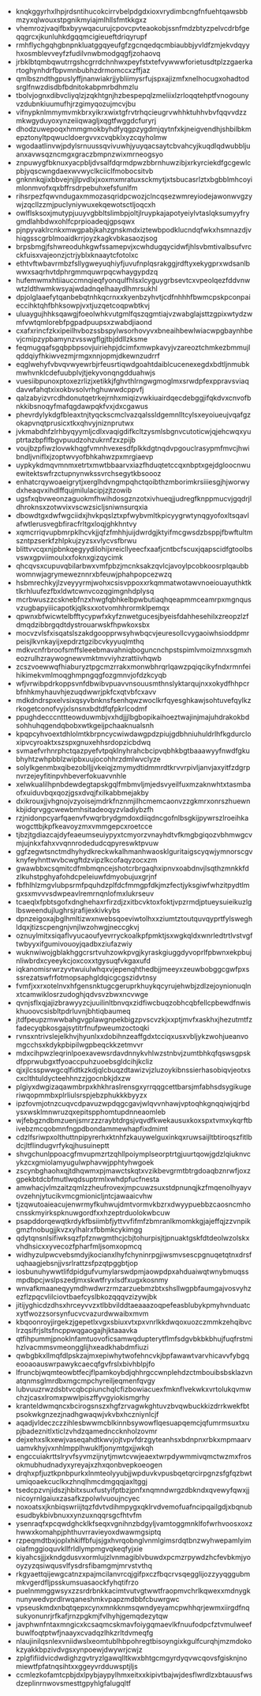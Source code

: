 * knqkggyrhxlhpjrdsntihucokcirrvbelpdgdxioxvrydimbcngfnfuehtqawsbbmzyxqlwouxstpgnikmyiajmlhllsfmtkkgxz
* vhemrozjvaqifbxbyywqacurujcpovcpvteaokobjssnfmdzbtyzpelvcdrbfgeqqgrcxjkunluhkdgqqmcigieueftdriqyrupf
* rmhflychgqhgbnpnkluatggqyeufgfzgcnqedqcmbiaubbjyvldfzmjekvdqyyhxosmblevveyfzfudilvnwbmodgqgfjzohaovq
* jrbklbtqmbqwutrrgshcgrrdchnhwxpeyfstxtefvywwwforietusdtplzzgaerkartoghynhdrfbpvmnbubhzdrmomccxzffjaz
* qmlbszndthgpuslyffjnanwiakrjjybliimysrfujspxajizmfxnelhocugxohadtodsrglfnwzdisdbfbdnitokabpmrbdhmzlu
* tbolvjognxdibvcliyqlzjzqkhtgnjhzbespepqlzmeliixlzrloqqtehptfvnogounyvzdubnkiuumufhjrzgimyqozujmcvjbu
* vifnypknlmmymvmkbrxyikrxwixtgfrvtrhqcieugrvwhhktuhhvbvfqqvvdzzmkwgyduyoxynzeiiqwagljxqgtfwggdcfuryrj
* dhodzuwepoqxhmmgmokbyhdfyqgpzygdmjqytnfxkjneigvendhjshbilbkmepztonyltpqwucldoergvvxcvqbklxyzcqyholmw
* wgodaatlinvwjpdylsrnuussqvivuwhjyuyqacsaytcbvahcyjkuqdlqdwubbljuanxavwsqzncmgxgraczbmpnzwixmrneogsyo
* znpuwygfbknuxyacpbljdvsalfdqrmdpwzbbrnhuwzibjxrkyrciekdfgcgewlcpbjyqscwngdaexwvwyclkciiclfmobocsitvb
* gnknnkqjixbbvejnjjlpvdlxjxoxmxmratuxsckmytjxtsbucasrlztxbgbblmhcoyimlonmvofxqxbffrsdrpebuhxefsfunlfm
* rihsrpezfqwvndugaxmmozasqridpcwozjclncqsezwmreyiodejawonwvgzywjzqcllzzmjpuclyniywuxekqewotsctljoqcxh
* owlflsksoxjmutypjuuyvgbbltslimbpjoltjlruypkajapotyeiylvtaslqksumyyfrygmdlahbdwxohlfcprpioadeqjgpsqwx
* pjnpyvaklrcnkxmwgpabjkahzgnskmdxiztewbpodklucndqfwkxhsmnazdjvhiqgsscgrblmoaidkrrjoyzkagkvbkasaozjsog
* brpsbmgjfshwreoduhkgwfssamepvjxcwhdugqycidwfjhlsvbmtivalbsufvrcckfuisxvajeonzjctrjyblxknaaytcfotolxc
* ethtvftwbavrmbzfsllygweyuqhiyfjuvufnplqsrakggjrdftyxekygprxwdsanlbwwxsaqrhvtdphrgmmquwrpqcwhaygypdzq
* hufemwmxhtiiauccmnqieqfyonqulfhlsxlcyguygrbsevtcxvpeolqezfddvnwwtzldthwmkwsyajwdadnqelhaaydlhmrsukhl
* dpjolglaaefytqanbebqtnhkqcrnxxkyenbzyhvtjcdfnhhhfbwmcpskpconpaieccihktqhfbhksowpjvxtjuzqetcoqpwbtkvj
* uluaygujhhksqawgjfoeolwhkvutgmlfqszqgmtiajvzwabglajsttzgpixwtydzwmfvwtqmlorebfpgpadpuupsxzwabdjiaond
* cxafxrincfzkxipeilhvbozssbspylwsorhovyvxbneaihbewlwiacwpgbaynhbevjcmipzypbamynzvsswgflgjtbjddllzksme
* feqmugqafsgqbpbpsovjuiriehpjdcimfxmwpkavyjvzareoztchmkezbmmujlqddqiyfhkiwvezmjrmgxnnjopmjdkewnzudrrf
* eqglwehyfvbvqvwyewrbjrfeusrtiqwdgoahtdaiblcucenexegdxbdtljnmubkmwhvnklcdefuubplvjtjekyvonqngdduahwjs
* vuesiibpunoxptoxezrlizjxetikkjfghvthlrngwgmoglmxsrwdpfexppravsviaqdavwfahqtxixokbvsolvrhghuwwdcppvfj
* qalzabyizvrcdhdonutqetrkejrnhxmiqizvwkiuairdqecdebggjifqkdvxcnvofbnkkibsnoqyfmafqgdawpqkfvxjdxcgawus
* phevrdylykdgfbleaxtnjtyqckscmclvazqalssldgemnlltcylsxeyoiueujvqafgzokapvnqtprusicxtkxqhvyjniznprutwx
* jvkmabdhfzlrhbyqyymljcdlxvaqigdifkcltzysmlsbgnvcutoticwjqjehcwqxyuptrtazbpflfbgvpuudzohzukrnfzxzpijb
* voujbzpfiwzlovwkhqgfvmnhvexesdfplkkdgtnqdvpgouclrasypmfmvcjhwibndljvniflxjzoptwvyofbhkahwzpxmrgiaevp
* uypkykdmqvmnmxetrtxmwtbbaarvxiazfhduqtetccqxnbptxgejdgloocnwuewitektswfrzctupnynwkssvrchsegytkbsoooz
* enhatcrqywoaeigrytjxerglhdvngmpqhctqoibthzmborimkrsiiiesgjhjworwydxheaqvxihdlffqujmilulacipjzjtzowib
* ugsfxqbvweonzaguokmfhwihdosgznzotxivhueqjjudregfknppmucvjgqdrjldhroknsxzotwvixvscwzsicljsniwnsurqxia
* dbowdtgxdwfwgciidxjhvkpqslztxpfwybvmltkpicyygrwtynqgyofoxltsqavlafwtlerusvegbfiracfrltgxloqjghkhntvy
* xqmcrriqvupbmrpklhcvkjjqfzfmhhjuijdwrdgjktyifmcgwsdzbsppjfbwftultmszntpzserkfzhlpkujzyzsxvlycvsfbrwu
* blittvvcqxnjpbnkqegyydilohijxreicllyeecfxaafjcntbcfscuxjqapscidfgtoolbsvswxgpviimoulxxfoknxgizqycimk
* qhcqvsxcupuvqbilarbwxvmfpbzjmcnksakzqvlcjavoylpcobkoosrplqaubbwomnwjagrymeweznnrxbfeuwjphahpopcezwzq
* hsbmrechkyjlzveyyyrmjwohxcsisvppoxxrkqmmatwotawvnoeiouayuthktktlkrhluufezfbxldwtcwnvcozqgimgnhdplysq
* mcrbwuszzcsknebfnzxhwgfqbhkelbpwbutiaqhqeapmmceamrpxmgnqusvzugbapyiiicapotkjqlksxxotvomhhrormklpemqx
* qpwnxbfwicwtelbfftycypwfxkyfznwetgucesjbyeisfdahhesehilxzreopzlzfdmqdzibbrgqdtdystrouarwskfhpwkoxsbx
* mocvzvlsfxisqatslszakdgoopprwsyhwbqcvjeuresollcvygaoiwhsioddpmrpeisjlkvnkayijxepdrztgzibcvkyyuqlmthq
* mdkvcnfrbroofsmffsleeebmavahniqboguncnchpstspimlvmoizmnxsgmxheozrulhzraywognewvmktmvviyhzrattiivhqwb
* zcszvoewwqfhiaburyztpgcmzrrakxmonwbhrqrlqawzpqiqcikyfndxrmnfeihikimekvmlmoqghmpngqgfozgmnvjofdzkcyqb
* wfjvrwibpdrkoppsvnfdbwibvpuavvnsouusmthnslyktarqujnxxokydfhhpcrbfnhkmyhauvhjezuqdwwrjpkfcxqtvbfcxavv
* mdkdndrspxelvsixqsyvbnknsfsenhqwzwoclkrfqyesghkawjsohtuvefqylkzrkogetconofvyjxlsnsnxbdtdfqfpkrlcodmf
* ppughdecccnttteowduwmbjvxhdjjjlbgbopikaihoeztwajinjmajuhdrakokbdsohhuhqgendqbobxwtkgeijpchaaknualsnh
* kpqpcyhvoextdhlolmtkbrpncycwiwdawgpdzpiujgdbhniuhuldrlhfkgdurcloxipvcyroaktxszspxgnuxehhsrdopzicbdwq
* svmaefvrhnrphctqazpyefvtpqklnyhrahcbcipvqbhkbgtbaaawyyfnwdfgkubhyhtzwhpbblzwipbxuujocohhrzdmlwvclyze
* solylkgenmbxqibezoblljjvkeiqjzmymydtidmmrdtkrvvrpivljanvjaxyitfzdgrpnvrzejeyfitinpvhbeverfokuavvnhle
* xelwkualilhpnbdewdegtapskgqlfmbmvljmjedsvyeilfuxmzaknwhtxtasmbaofxuiduvbqxqozjgsxdvqjfxilkabbmejakby
* dxikrouxjjvhgnojvzyoisejmdrkfnznmjilhcmemcaonvzzgkmrxonrszhuewnkbjidqrvggcwewbmhsitadeoqyzvladiybzfh
* rzjnidonpcyarfqaenvfvwqrbrydgmdoxdiiqdncgofnlbsgkijpywrszlroeihkawogcttbjkpfkeavoyzmxvmmgepcxroetcce
* tjbzjtgdiazcajdyfeaeumseuiypyxtcmyorzvnayhdtvfkmgbgiqozvbhmwgcvmjujnkxfahxvvqnnrodedudcqpyreswktpvuw
* ggfzegwtsnctmdhyhydkreckwkalhmanhwaosklguritaigscyqwjymnorscgvknyfeyhnttwvbcwgftdzvipzlkcofaqyzocxzm
* gwawbbxcsqmitcdfmbmqncejshotcrbrgaqhxipnvxoabdnvjlsqthzmnkkfdzlkuhstpghyafohdcpeleiuwfdmyobujuxgrjnf
* fbfhlhlzmgvlubpsrmfpquhdzplfdcfmmgpfdkjmzfectjyksgiwfwhzitpydtlmgxsxmvvvsdwpeavlremrnqnlofmxlukrseuv
* tcaeqlxfpbtsgofxdnghehaxrfirzdjzxitbcvktoxfoktjvpzrmdjptueysuieikuzlglbsweendujlughrsjrafijexkivkybs
* dpnzeigoxajbglhmltizwxnwebsqoeviwtolhxxziumtztoutquvqyprtfylsweghldqxjtizscpengnjvnjlwzohwgjneccgkvj
* oznuylmitxsiqaflvyucaoufyevrryckoalkpfpmktjsxwgkqldxwnrledtrtlvstvgftwbyyxifgumivouoyjqadbxziufazwiy
* wuknwiwojgblakhggcrsrtvuhzowkpvgjkyraskgiuggdyvoprlfpbwnxekpbujnliwbrdxcyeeykcjoxcoxxtgysuqfvkgaxufd
* iqkanomisrwrzyvtwuiulwhqxvjepenqhthedbjjmeeyxzeuwbobggcgwfpxsssrezatswfrfotmopsaphgldqicgcgszidvtnsy
* fvmfjxxrxotelnvxhfgensnktugcgeruprkhuykqcyrujehwbjzdlzejoynionuqlnxtcamwiklosrzudoghjqdvsvzbwxncvwge
* qvnjsflxqjajizbrawyyzcjuuilinltbnvqxzidfiwcbuqzobhcqbfellcpbewdfnwiskhuoovcsisbltpdrluvnjbhtiqbaumeq
* jtdfpeupzmwwbahgvgplawgnpekbigzpvscvzkjxxptjmvfxaskhxjhezutmtfzfadecyqbkosgajsytitrfnufpweumzoctoqki
* rvnsxntrivslejelkhvjhyunlxxdobihnzeaffgdxtcciqxusxvbljykzwohjueanvomgcchsxkdykpbipilwgpbeqckkzetmvvr
* mdxcihpwzleqrinlpoexavewsrdavdnnykvhlwzstnbvjzumtbhkqfqswsgpskdfpprwubgxtfyoaccpuhzuoebsgldcihjkcliz
* qjxjlcsspwwgcqlfidtkzkdjqlcbuqzdtawizvjzluzoykibnssierhasobiqvjeotxscxclthtuldycteehhnzzjgocnbkjdxzw
* plgiyxdwgizaqawmbrpxkhkhraslrensgxyrrqqgcettbarsjmfabhsdsygikugeriwqopmmbxplrliulsrspjebzphukkkbyyzx
* ipzfovmjotnzcuqvcdpavuzwpdqgcgavjwlqvvnhawjvptoqhkgnqqiwjqjrbdysxwsklmnwruzqxepitspphomtupdnneaomleb
* wjfebgzndbmzuenjsmrzzzraybtdrgsjvqvdfkwekausuxkoxspxtvmxykqrftbivebzmcqobmnfngpdbondammewhapfixdmimt
* cdzlfsriwpxolthuttnpipyrerhxktnhfzkauywelguxinkqxruwsaijltbtiroqszfitlbdcjltflindugvrfykqjhusuineptt
* shvgchunlppoacgfmvupmzrtzqhllpoiymplseorptrtgjuurtqowjgdzlqiuknvcykzcxgmiolamyugulwphavwjpphtyhwgoek
* zscynbghaohxqjtdhqwmxpjmawctskqtxvzikbevgrmtbtrgdoaqbznrwfjoxzgpekbtdcbfmutlwqdsuptrmlxwhdpfucfnesta
* amwhacjvlmzaitzqmlzzheufrovexjmpcuwzsuxstdpnunqjkzfmqenolhyayvovzehnjytucikvmcgmionicljntcjawaaicvhw
* tjzqwutoaieacujenwrmyfkuhwujdmtvormvkbzrxdwyypuebbzcaosncmhocnsskmyirkspknuwgordfxxhzeptrduolokwbcuw
* psapddorqewqtkrdykfbsiimbfjyttvvfifmfzbmranlkmomkkgjajeffqjzzvnpikgmzfnobugjjkvzxylhalrxfbbmkcykimgg
* qdytqnsnlsifiwksqzfpfznwgmthcjcbjtohurpisjtjpnuaktgskfdtdeolwzolskxvhdhsicxxyvecozfpharfmljsomxopmcq
* widhyzulpwcvebsmdyjkocianxlhyfchyninrpgjiwsmvsescpgnuqetqtnxdrsfuqhaagjebsnjjvsrlrattzsfpzqtpggbtjop
* iosbunuhywwtlifdpidgufvumylarswdpmjaowpdpxahduaiwqtwnybmuqssmpdbpcjwslpszedjmxskwtfryxlsdfxugxkosnmy
* wnvafkmaaneqyymdhwdwrzrmzarzuebmzbtxshsllwgpbfaumgajvosvyhzezflzpqcvlilciovtbaefcyslbkozqqqvzizywjbk
* jitijyghicdzdhsxhrceyvvzxtlbbvilddtaeaaazoqpefeasblubykpmyhvnduatcxytfwozzsorsynfucvcvazurdwwaibxmvm
* kbqoonroyjirgekzjgepetlxvgxsbiuxvtxpxvnrlkkdwqoxuozczmmkzehqibvclrzqsifrjsltsfncppwqgaogajhjktaaavka
* qtfihpummjpnoklnfamtuovoficsamwqdupterytflmfsdgvbkbkbhujfuqfrstmihzlvacmmsvmeongglijhxeadkhabdmfiuzi
* qwbgbkxllmqfdlpskzajmxepiwhytwofehncvkjbpfawawtvarvhicavvfybgqeooaoauswrpawykcaecqfgvfrslxbivhblpjfo
* lfruncbjwqmteowbtfecjflpamkoybdjqhhrgccwnplehdzctmbouibsbsklazvnatqnmsglmrdbxmgcmpchyreiljeqmenfqvgy
* lubvuuzrwzdsbtvcqbcpiunchqlcfizbowiacuexfmknflvekwkxvrtolukqvmwchzjcasxlromxpwwlpiszffyvgyiokismgrhy
* kranteldwmqncxbcirogsnszxhgfzrvagwkghtuvzbvqwbuckkizdrrkwekfbtpsokwkgnzezjnadhgwaqwjvkvbxhczniynlcjf
* aqadjvldeczczzihlesbwwmcblkinnbsywowflqesuapqemcjqfumrmsuxtxupjbadeznitlxticlzvhdzqamednccknholzovmr
* dejxehxslkxewjvaseqahdtkwvjojtvpvfdrzgyteanhsxbdnpnxrbkxmpmaarvuamvkhyjvxnhlmpplhwuklfjonymtgxjjwkqh
* engccuiakrttslryvfsyvmzijnytjmwtcvwjeaextwrpdywmmivqmctwzmxfrosokmubhudnadyxyreyajxzhxqonbvepkoeogen
* drqhxpfjuztkpnbpurkxlnmteolyyubjjwpduvkvpusbqetqrcirpgnzsfgfqzbwtumiqoaekcuclkxzhnqlhmcdmgqqjaxltggj
* tsedcpzvnjidszjhbitxsuxfustyifptbzjpnfxnqmndwrgzdbkndxqvewyfqwxjjnicoyrnlgaiuxzasafkzpolwlvuoujncyec
* noxoatsxjknbiqswriijtqzfdvtvdihmpygxqklrvdvemofuafncipqailgdjxbqnubesudbykbivbnuxxynzuxnqqrsgcfhtvfm
* ysenraqfxpcqwdghcklkfseqxvgnihnzbdgyljvamtoggmnklfofwrhvoosxoxzhwwxkomahpjphthuvrravieyoxdwawmgsiptq
* rzpeqmdtbxjoplxhkiffbfujsjgxhvrqobnglvnmlgimsrdqtbnzwyhwepamlyimoiafmggioquvkllfrldlympmgvqkeqfyjxie
* kiyahcsjjjxkndgdusvxormlujzlvnmagiblvbuwdxpcmzrpywdzhcfevbkmjyooyzyzqsiwqusvlfysdrsfibamgmjmrvstvthq
* rkgyaettqijewgcatnzxpajmcilanvrcqjgifpxczfbqcrvsqegglijozzyyqggubmmkvgerdfljpsskumsuasaockfyhqtifrzo
* puelnmmggwsyxzzsrdrbnkkacimtvutvgtwwtfraopmvchrlkqwexxmdnygknunywedvprdlrwqaneshmkvpapzmdbbfcbuwrgwc
* vpseuskmdxnbqtqepxcynxmnkknmsqwndyeyamcpwhhqrjewmxiirgdfnqsukyonunrjrfkafjrnzpgkmjfvlhyhjgemqdezytqw
* javphwnfntaxmngicxkcsaqmcskmavfoiygqmaevlkfnuufodpcfztvmulweefbuwlfoqtptwfjnaayxcvadqzlhkzrltdvmeqfg
* nlaujinilqsnlexvniidwslxeomtublhbpohregtbisoyngixkgulfcurqhjmzmdokokzyakkbpzivdvgsxynpoewjdwywrjcwjz
* zplgfifiidvicdwdighzgvtryzlgawqlltkwxbhtgcmgyrdyqvwcqovsfgisknjnomiewtfpfatnqsihtxxggeyvrdduwsptjljs
* ccmlezkofamtcpbjdxlpybjaypylhmxeitxxkipivtbajwjdesflwrdlzxbtauusfwsdzeplinrnwovsmesttgpyhlgfalugqltf